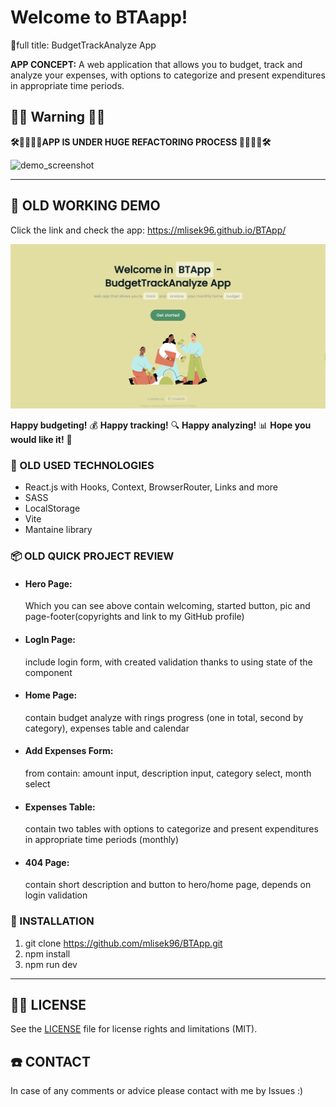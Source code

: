 # Welcome to BTAapp!

🎨full title: BudgetTrackAnalyze App

**APP CONCEPT:** A web application that allows you to budget, track and analyze your expenses, with options to categorize and present expenditures in appropriate time periods.


## 📢🚨 Warning 🚨📢

**🛠️🦺👨‍💻🚀APP IS UNDER HUGE REFACTORING PROCESS 🚀👨‍💻🦺🛠️**

![demo_screenshot](src/images/under_construction.gif)


---

## 🦊 OLD WORKING DEMO

Click the link and check the app: https://mlisek96.github.io/BTApp/

![demo_screenshot](src/images/demo_BTApp.png)

**Happy budgeting!** 💰
**Happy tracking!** 🔍
**Happy analyzing!** 📊
**Hope you would like it!** 🫶

### 📓 OLD USED TECHNOLOGIES

* React.js with Hooks, Context, BrowserRouter, Links and more
* SASS
* LocalStorage
* Vite
* Mantaine library

### 📦 OLD QUICK PROJECT REVIEW

* #### Hero Page:
  Which you can see above contain welcoming, started button, pic and page-footer(copyrights and link to my GitHub profile)

* #### LogIn Page:
  include login form, with created validation thanks to using state of the component

* #### Home Page:
  contain budget analyze with rings progress (one in total, second by category), expenses table and calendar

* #### Add Expenses Form:
  from contain: amount input, description input, category select, month select

* #### Expenses Table:
  contain two tables with options to categorize and present expenditures in appropriate time periods (monthly)

* #### 404 Page:
  contain short description and button to hero/home page, depends on login validation

### 💾 INSTALLATION

1) git clone https://github.com/mlisek96/BTApp.git
2) npm install
3) npm run dev

---

## 👮‍♂️ LICENSE

See the [LICENSE](LICENSE) file for license rights and limitations (MIT).

## ☎️ CONTACT

In case of any comments or advice please contact with me by Issues :)